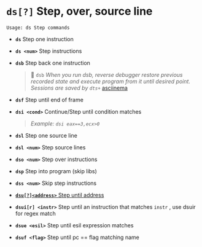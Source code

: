 <!-- TITLE: ds -->

#  **`ds[?]`** Step, over, source line


```text
Usage: ds Step commands
```


- **`ds`** Step one instruction <p hidden>ds</p>
- **`ds <num>`** Step <num> instructions
- **`dsb`** Step back one instruction
  > 🚀 `dsb` _When you run dsb, reverse debugger restore previous recorded state and execute program from it until desired point. Sessions are saved by `dts+`_ [asciinema](https://asciinema.org/a/uP1rrlpJu7xzq5pxLpYpZ7qVn)
- **`dsf`** Step until end of frame
- **`dsi <cond>`** Continue/Step until condition matches
  > _Example: `dsi eax==3,ecx>0`_
- **`dsl`** Step one source line
- **`dsl <num>`** Step <num> source lines
- **`dso <num>`** Step over <num> instructions
- **`dsp`** Step into program (skip libs)
- **`dss <num>`** Skip <num> step instructions

- [ **`dsu[?]<address>`** Step until address](/options/d/ds/dsu)

- **`dsui[r] <instr>`** Step until an instruction that matches `instr` , use dsuir for regex match
- **`dsue <esil>`** Step until esil expression matches
- **`dsuf <flag>`** Step until pc == flag matching name

<p hidden>ds dsb dsf dsi dsl dso dsp dss dsu dsui dsue dsuf</p>